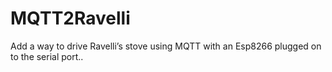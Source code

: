 # MQTT2Ravelli
 Add a way to drive Ravelli’s stove using MQTT with an Esp8266 plugged on to the serial port..
